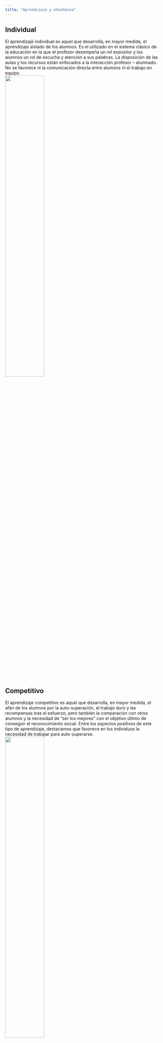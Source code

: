 ```yaml
---
title: "Aprendizaje y eñseñanza"
---
```

## Individual
El aprendizaje individual es aquel que desarrolla, en mayor medida, el aprendizaje aislado de los alumnos. Es el utilizado en el sistema clásico de la educación en la que el profesor desempeña un rol expositor y los alumnos un rol de escucha y atención a sus palabras. La disposición de las aulas y los recursos están enfocados a la interacción profesor – alumnado. No se favorece ni la comunicación directa entre alumnos ni el trabajo en equipo.   
<img 
src="https://www.magisnet.com/wp-content/uploads/2021/01/habilidades.jpg"  
width="50%" 
/>   

## Competitivo
El aprendizaje competitivo es aquel que desarrolla, en mayor medida, el afán de los alumnos por la auto-superación, el trabajo duro y las recompensas tras el esfuerzo, pero también la comparación con otros alumnos y la necesidad de “ser los mejores” con el objetivo último de conseguir el reconocimiento social. Entre los aspectos positivos de este tipo de aprendizaje, destacamos que favorece en los individuos la necesidad de trabajar para auto-superarse.   
<img 
src="https://www.cetys.mx/noticias/wp-content/uploads/2021/07/CIEN1.jpg"  
width="50%" 
/>    

## Cooperativo
El aprendizaje cooperativo es aquel que desarrolla en mayor medida el espíritu de equipo, de trabajo colectivo, el sentimiento de pertenencia al equipo y valores tales como compañerismo, solidaridad, respeto, tolerancia, igualdad y equidad. Es el aprendizaje que prepara de forma óptima a los individuos para integrarse y formar parte de una sociedad democrática, multicultural y en la que la participación y el trabajo de todos sus integrantes es indispensable para el desarrollo y avance de la sociedad.   
<img 
src="https://lh3.googleusercontent.com/proxy/toWkRZfBKfKWfOHyWkPEyoYCWocQrqwmOldq8BAq890I4t4gdSxvrRL4TFBTJz3DLZF9sP2I6QBXsY8beoboBQP_NG2Gwlqg6HpstDlw6VpFHpEXzKxsft031r2qZNq7Lkv6bw"  
width="50%" 
/>    

<img 
src="https://www.ull.es/portal/noticias/wp-content/uploads/sites/13/2018/04/ull-nuevo-logo.jpg"  
width="50%" 
/>
